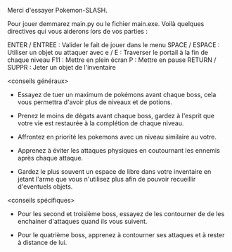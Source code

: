 Merci d'essayer Pokemon-SLASH.

Pour jouer demmarez main.py ou le fichier main.exe.
Voilà quelques directives qui vous aiderons lors de vos parties : 

<touches>

ENTER / ENTREE : Valider le fait de jouer dans le menu
SPACE / ESPACE : Utiliser un objet ou attaquer avec
e / E : Traverser le portail à la fin de chaque niveau
F11 : Mettre en plein écran
P : Mettre en pause
RETURN / SUPPR : Jeter un objet de l'inventaire

<conseils généraux>

* Essayez de tuer un maximum de pokémons avant chaque boss, cela vous permettra 
d'avoir plus de niveaux et de potions.

* Prenez le moins de dégats avant chaque boss, gardez à l'esprit que votre vie est 
restaurée à la complétion de chaque niveau.

* Affrontez en priorité les pokemons avec un niveau similaire au votre.

* Apprenez à éviter les attaques physiques en coutournant les ennemis après chaque
attaque.

* Gardez le plus souvent un espace de libre dans votre inventaire en jetant l'arme
que vous n'utilisez plus afin de pouvoir recueillir d'eventuels objets.

<conseils spécifiques>

* Pour les second et troisième boss, essayez de les contourner de de les enchainer 
d'attaques quand ils vous suivent.

* Pour le quatrième boss, apprenez à contourner ses attaques et à rester à distance
de lui.

